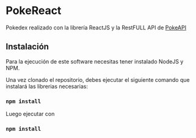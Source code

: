# PokeReact

Pokedex realizado con la librería ReactJS y la RestFULL API de [PokeAPI](https://pokeapi.co/)

## Instalación

Para la ejecución de este software necesitas tener instalado NodeJS y NPM.

Una vez clonado el repositorio, debes ejecutar el siguiente comando que instalará las librerias necesarias:

### `npm install`

Luego ejecutar con

### `npm install`


